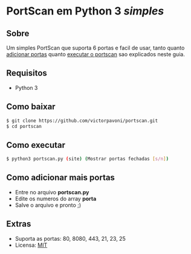 # PortScan em Python 3 *simples*

## Sobre
Um simples PortScan que suporta 6 portas e facil de usar, tanto quanto [adicionar portas](#como-adicionar-mais-portas) quanto [executar o portscan](#como-executar) sao explicados neste guia.

## Requisitos

- Python 3 

## Como baixar

```bash
$ git clone https://github.com/victorpavoni/portscan.git
$ cd portscan 
```

## Como executar

```bash
$ python3 portscan.py (site) (Mostrar portas fechadas [s/n])
```
## Como adicionar mais portas

- Entre no arquivo **portscan.py**
- Edite os numeros do array **porta**
- Salve o arquivo e pronto ;)

## Extras

- Suporta as portas: 80, 8080, 443, 21, 23, 25
- Licensa: [MIT](https://github.com/victorpavoni/portscan/blob/master/LICENSE)

